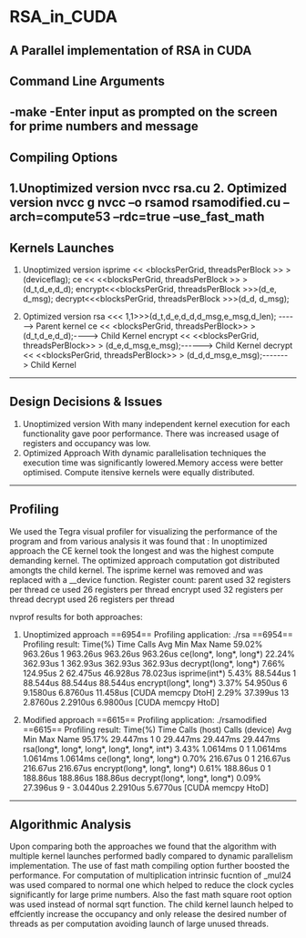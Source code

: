 # RSA_in_CUDA
A Parallel implementation of RSA in CUDA
----------------------
Command Line Arguments
----------------------
-make
-Enter input as prompted on the screen for prime numbers and message 
-------------------
Compiling Options
--------------------
1.Unoptimized version
nvcc rsa.cu
2. Optimized version
nvcc g nvcc –o rsamod rsamodified.cu –arch=compute53 –rdc=true 
    –use_fast_math 
-------------------------
Kernels Launches
--------------------------
1. Unoptimized version
isprime << <blocksPerGrid, threadsPerBlock >> >(deviceflag);
ce << <<blocksPerGrid, threadsPerBlock >> >(d_t,d_e,d_d);
encrypt<<<blocksPerGrid, threadsPerBlock >>>(d_e, d_msg);
decrypt<<<blocksPerGrid, threadsPerBlock >>>(d_d, d_msg);

2. Optimized version
rsa <<< 1,1>>>(d_t,d_e,d_d,d_msg,e_msg,d_len); ------> Parent kernel
ce << <blocksPerGrid, threadsPerBlock>> > (d_t,d_e,d_d);----> Child Kernel
encrypt << <<blocksPerGrid, threadsPerBlock>> > (d_e,d_msg,e_msg);------> Child Kernel
decrypt << <<blocksPerGrid, threadsPerBlock>> > (d_d,d_msg,e_msg);-------> Child Kernel
-------------------------
Design Decisions & Issues
-------------------------
1. Unoptimized version
With many independent kernel execution for each functionality gave poor performance.
There was increased usage of registers and occupancy was low.
2. Optimized Approach
With dynamic parallelisation techniques the execution time was significantly lowered.Memory access were better optimised. Compute itensive kernels were equally distributed.
----------
Profiling
----------
We used the Tegra visual profiler for visualizing the performance of the program and from various analysis it was found that :
In unoptimized approach the CE kernel took the longest and was the highest compute demanding kernel.
The optimized approach computation got distributed amongts the child kernel. The isprime kernel was removed and was replaced with a __device function. 
Register count:
parent used 32 registers per thread
ce used 26 registers per thread
encrypt used 32 registers per thread
decrypt used 26 registers per thread

nvprof results for both approaches:
1. Unoptimized approach
==6954== Profiling application: ./rsa
==6954== Profiling result:
Time(%)      Time     Calls       Avg       Min       Max  Name
 59.02%  963.26us         1  963.26us  963.26us  963.26us  ce(long*, long*, long*)
 22.24%  362.93us         1  362.93us  362.93us  362.93us  decrypt(long*, long*)
  7.66%  124.95us         2  62.475us  46.928us  78.023us  isprime(int*)
  5.43%  88.544us         1  88.544us  88.544us  88.544us  encrypt(long*, long*)
  3.37%  54.950us         6  9.1580us  6.8760us  11.458us  [CUDA memcpy DtoH]
  2.29%  37.399us        13  2.8760us  2.2910us  6.9800us  [CUDA memcpy HtoD]

2. Modified approach
==6615== Profiling application: ./rsamodified
==6615== Profiling result:
Time(%)      Time  Calls (host)  Calls (device)       Avg       Min       Max  Name
 95.17%  29.447ms             1               0  29.447ms  29.447ms  29.447ms  rsa(long*, long*, long*, long*, long*, int*)
  3.43%  1.0614ms             0               1  1.0614ms  1.0614ms  1.0614ms  ce(long*, long*, long*)
  0.70%  216.67us             0               1  216.67us  216.67us  216.67us  encrypt(long*, long*, long*)
  0.61%  188.86us             0               1  188.86us  188.86us  188.86us  decrypt(long*, long*, long*)
  0.09%  27.396us             9               -  3.0440us  2.2910us  5.6770us  [CUDA memcpy HtoD]


--------------------
Algorithmic Analysis
--------------------

Upon comparing both the approaches we found that the algorithm with multiple kernel launches performed badly compared to dynamic parallelism implementation. The use of fast math compiling option further boosted the performance. For computation of multiplication intrinsic fucntion of _mul24 was used compared to normal one which helped to reduce the clock cycles significantly for large prime numbers. Also the fast math square root option was used instead of normal sqrt function. The child kernel launch helped to effciently increase the occupancy and only release the desired number of threads as per computation avoiding launch of large unused threads.

